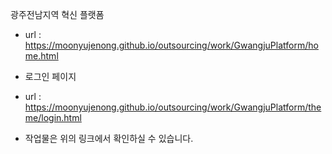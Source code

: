 광주전남지역 혁신 플랫폼
- url : https://moonyujenong.github.io/outsourcing/work/GwangjuPlatform/home.html

* 로그인 페이지
- url : https://moonyujenong.github.io/outsourcing/work/GwangjuPlatform/theme/login.html

* 작업물은 위의 링크에서 확인하실 수 있습니다.

